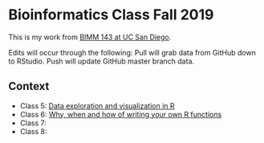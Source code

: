 # Bioinformatics Class Fall 2019

This is my work from [BIMM 143 at UC San Diego](https://bioboot.github.io/bimm143_F19/).

Edits will occur through the following:
Pull will grab data from GitHub down to RStudio. 
Push will update GitHub master branch data.

## Context
- Class 5: [Data exploration and visualization in R]()
- Class 6: [Why, when and how of writing your own R functions]()
- Class 7:
- Class 8:
